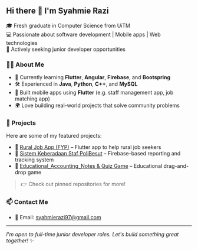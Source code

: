 ## Hi there 👋 I'm Syahmie Razi

🎓 Fresh graduate in Computer Science from UiTM  
💻 Passionate about software development | Mobile apps | Web technologies  
🚀 Actively seeking junior developer opportunities

### 👨‍💻 About Me
- 🌱 Currently learning **Flutter**, **Angular**, **Firebase**, and **Bootspring**
- 🛠️ Experienced in **Java**, **Python**, **C++**, and **MySQL**
- 📱 Built mobile apps using **Flutter** (e.g. staff management app, job matching app)
- 🌍 Love building real-world projects that solve community problems

### 🧠 Projects
Here are some of my featured projects:
- 🔹 [Rural Job App (FYP)](https://github.com/SyahmieRazi97/rural_job_apps) – Flutter app to help rural job seekers
- 🔹 [Sistem Keberadaan Staf PoliBesut](https://github.com/SyahmieRazi97/Sistem-Keberadaan-Staff-PoliBesut-iKSP-) – Firebase-based reporting and tracking system
- 🔹 [Educational_Accounting_Notes & Quiz Game](https://github.com/SyahmieRazi97/ACCOTEST) – Educational drag-and-drop game
> 👉 Check out pinned repositories for more!

### 📫 Contact Me
- 📧 Email: syahmierazi97@gmail.com

---

_I'm open to full-time junior developer roles. Let's build something great together!_ ✨

<!--
**SyahmieRazi97/SyahmieRazi97** is a ✨ _special_ ✨ repository because its `README.md` (this file) appears on your GitHub profile.

Here are some ideas to get you started:

- 🔭 I’m currently working on ...
- 🌱 I’m currently learning ...
- 👯 I’m looking to collaborate on ...
- 🤔 I’m looking for help with ...
- 💬 Ask me about ...
- 📫 How to reach me: ...
- 😄 Pronouns: ...
- ⚡ Fun fact: ...
-->
